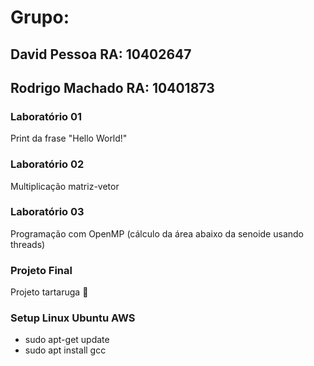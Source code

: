 # Grupo:
## David Pessoa RA: 10402647
## Rodrigo Machado RA: 10401873

### Laboratório 01
Print da frase "Hello World!"

### Laboratório 02
Multiplicação matriz-vetor

### Laboratório 03
Programação com OpenMP (cálculo da área abaixo da senoide usando threads)

### Projeto Final
Projeto tartaruga 🐢

### Setup Linux Ubuntu AWS
- sudo apt-get update
- sudo apt install gcc
